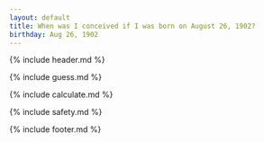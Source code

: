 ```yaml
---
layout: default
title: When was I conceived if I was born on August 26, 1902?
birthday: Aug 26, 1902
---
```


{% include header.md %}

{% include guess.md %}

{% include calculate.md %}

{% include safety.md %}

{% include footer.md %}



